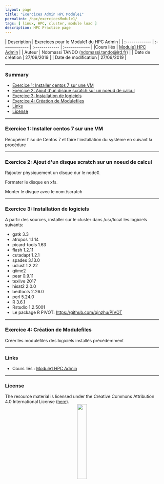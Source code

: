 ```yaml
---
layout: page
title: "Exercices Admin HPC Module1"
permalink: /hpc/exercicesModule1/
tags: [ linux, HPC, cluster, module load ]
description: HPC Practice page
---
```


| Description | Exercices pour le Module1 du HPC Admin |
| :------------- | :------------- | :------------- | :------------- |
|Cours liés | [Module1 HPC Admin](https://southgreenplatform.github.io/trainings/Module1/) |
| Auteur | Ndomassi TANDO (ndomassi.tando@ird.fr)  |
| Date de création | 27/09/2019 |
| Date de modification | 27/09/2019 |


-----------------------

### Summary

<!-- TOC depthFrom:2 depthTo:2 withLinks:1 updateOnSave:1 orderedList:0 -->
* [Exercice 1: Installer centos 7 sur une VM](#exercice-1)
* [Exercice 2: Ajout d'un disque scratch sur un noeud de calcul](#exercice-2)
* [Exercice 3: Installation de logiciels](#exercice-3)
* [Exercice 4: Création de Modulefiles](#exercice-4)
* [Links](#links)
* [License](#license)


-----------------------

<a name="exercice-1"></a>
### Exercice 1: Installer centos 7 sur une VM

Récupérer l'iso de Centos 7 et faire l'installation du système en suivant la procédure

-----------------------


<a name="Exercice-2"></a>
### Exercice 2: Ajout d'un disque scratch sur un noeud de calcul

Rajouter physiquement un disque dur le node0.

Formater le disque en xfs.

Monter le disque avec le nom /scratch


-----------------------


<a name=">Exercice-3"></a>
### Exercice 3: Installation de logiciels

A partir des sources, installer sur le cluster dans /usr/local les logiciels suivants:

-  gatk 3.3
-  atropos 1.1.14
-  picard-tools 1.63
-  flash 1.2.11
-  cutadapt 1.2.1
-  spades 3.13.0
-  uclust 1.2.22
-  qiime2
-  pear 0.9.11
-  texlive 2017
-  hisat2 2.0.0
-  bedtools 2.26.0
-  perl 5.24.0
-  R 3.6.1
-  Rstudio 1.2.5001
-  Le package R PIVOT: https://github.com/qinzhu/PIVOT

-----------------------


<a name="exercice-4"></a>
### Exercice 4: Création de Modulefiles

Créer les modulefiles des logiciels installés précédemment


-----------------------

### Links
<a name="links"></a>

* Cours liés : [Module1 HPC Admin](https://southgreenplatform.github.io/trainings/Module1)


-----------------------

### License
<a name="license"></a>

<div>
The resource material is licensed under the Creative Commons Attribution 4.0 International License (<a href="http://creativecommons.org/licenses/by-nc-sa/4.0/">here</a>).
<center><img width="25%" class="img-responsive" src="http://creativecommons.org.nz/wp-content/uploads/2012/05/by-nc-sa1.png"/>
</center>
</div>
                  
 
